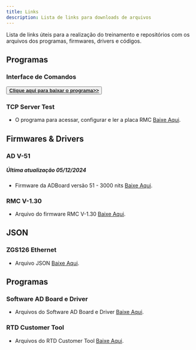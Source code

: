 ```yaml
---
title: Links
description: Lista de links para downloads de arquivos
---
```


Lista de links úteis para a realização do treinamento e repositórios com os arquivos dos programas, firmwares, drivers e códigos.

## Programas

### Interface de Comandos
<button type="button"><a href="https://drive.google.com/file/d/1reeI2inHfaJqs_VBb1j0o9lVo6PCGzdd/view?usp=sharing" target="_blank"><b>Clique aqui para baixar o programa>></b></a></button> 

### TCP Server Test
- O programa para acessar, configurar e ler a placa RMC [Baixe Aqui](https://drive.google.com/file/d/1jiWvUKo4-vqySHiBluZJgpN4X_CW3gsp/view?usp=drive_link).

## Firmwares & Drivers

### AD V-51
##### Última atualização 05/12/2024

- Firmware da ADBoard versão 51 - 3000 nits [Baixe Aqui](https://github.com/alexabreup/boe-elt/blob/main/AD_ZG435_v50_v51/RL6449_Project.bin).

### RMC V-1.30
- Arquivo do firmware RMC V-1.30 [Baixe Aqui](https://github.com/alexabreup/boe-elt/blob/main/RMC_ZGS126_v130/ZGS126_Upgrade.bin).

## JSON

### ZGS126 Ethernet 
- Arquivo JSON [Baixe Aqui](https://drive.google.com/file/d/17CuiAM5AaTIgh75srpR2j4Uxf9ir4ocM/view?usp=drive_link).

## Programas

### Software AD Board e Driver
- Arquivos do Software AD Board e Driver [Baixe Aqui](https://drive.google.com/drive/folders/1BPQBd0VUpNbndtWq1wBrJSynjWqd4FkU?usp=drive_link).

### RTD Customer Tool
- Arquivos do RTD Customer Tool [Baixe Aqui](https://drive.google.com/drive/folders/1G731JCWcYKL3zHtpRGDOoBdZKHaQoDM2?usp=drive_link).


 